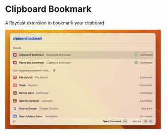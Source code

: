 # Clipboard Bookmark

A Raycast extension to bookmark your clipboard

![Clipboard Bookmark](./thumbnail.png)
